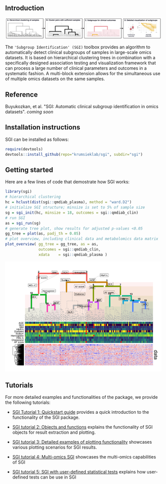 
## Introduction

![SGI workflow.](sgi_overview.png)

The `'Subgroup Identification' (SGI)` toolbox provides an algorithm to
automatically detect clinical subgroups of samples in large-scale omics
datasets. It is based on hierarchical clustering trees in combination
with a specifically designed association testing and visualization
framework that can process a large number of clinical parameters and
outcomes in a systematic fashion. A multi-block extension allows for the
simultaneous use of multiple omics datasets on the same samples.

## Reference

Buyukozkan, et al. "SGI: Automatic clinical subgroup identification in omics datasets". *coming soon*

## Installation instructions

SGI can be installed as follows:

``` r
require(devtools)
devtools::install_github(repo="krumsieklab/sgi", subdir="sgi")
```

## Getting started

Here are a few lines of code that demostrate how SGI works:

``` r
library(sgi)
# hierarchical clustering
hc = hclust(dist(sgi::qmdiab_plasma), method = "ward.D2")
# initialize SGI structure; minsize is set to 5% of sample size
sg = sgi_init(hc, minsize = 18, outcomes = sgi::qmdiab_clin)
# run SGI
as = sgi_run(sg)
# generate tree plot, show results for adjusted p-values <0.05
gg_tree = plot(as, padj_th = 0.05)
# plot overview, including clinical data and metabolomics data matrix
plot_overview( gg_tree = gg_tree, as = as, 
               outcomes = sgi::qmdiab_clin, 
               xdata    = sgi::qmdiab_plasma )
```

![](README_files/figure-gfm/getting_started-1.png)<!-- -->

## Tutorials

For more detailed examples and functionalities of the package, we provide the following
tutorials:

  - [SGI Tutorial 1: Quickstart
    guide](https://github.com/krumsieklab/sgi/blob/master/tutorials/01_intro_to_sgi.md)
    provides a quick introduction to the functionality of the SGI
    package.

  - [SGI tutorial 2: Objects and
    functions](https://github.com/krumsieklab/sgi/blob/master/tutorials/02_sgi_object_base.md)
    explains the functionality of SGI objects for result extraction and
    plotting.

  - [SGI tutorial 3: Detailed examples of plotting
    functionality](https://github.com/krumsieklab/sgi/blob/master/tutorials/03_tree_manipulation.md)
    showcases various plotting scenarios for SGI results.

  - [SGI tutorial 4: Multi-omics
    SGI](https://github.com/krumsieklab/sgi/blob/master/tutorials/04_multiomics_sgi.md)
    showcases the multi-omics capabilities of SGI

  - [SGI tutorial 5: SGI with user-defined statistical
    tests](https://github.com/krumsieklab/SGI/blob/master/tutorials/05_arbitrary_classes.md)
    explains how user-defined tests can be use in SGI
